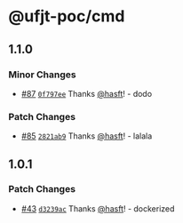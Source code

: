 # @ufjt-poc/cmd

## 1.1.0

### Minor Changes

- [#87](https://github.com/hasft/ufjt-poc/pull/87) [`0f797ee`](https://github.com/hasft/ufjt-poc/commit/0f797ee197a8b17a73cb1a113e708c7b5931fc0e) Thanks [@hasft](https://github.com/hasft)! - dodo

### Patch Changes

- [#85](https://github.com/hasft/ufjt-poc/pull/85) [`2821ab9`](https://github.com/hasft/ufjt-poc/commit/2821ab9f4ea297fc3d65c20e4926b9d013cfa1d5) Thanks [@hasft](https://github.com/hasft)! - lalala

## 1.0.1

### Patch Changes

- [#43](https://github.com/hasft/ufjt-poc/pull/43) [`d3239ac`](https://github.com/hasft/ufjt-poc/commit/d3239ac5d936bd4b553f1e6cf4737db07da0465b) Thanks [@hasft](https://github.com/hasft)! - dockerized
